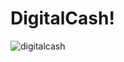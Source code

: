 # DigitalCash!


![digitalcash](https://user-images.githubusercontent.com/121312707/229458841-7242bbb1-7769-4263-8eb8-7a8ab7c7824c.png)
